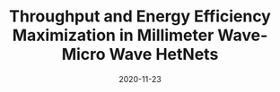 ---
title: "Throughput and Energy Efficiency Maximization in Millimeter Wave-Micro Wave HetNets"
collection: publications
category: conferences
permalink: /publication/2020-11-23-throughput-energy-efficiency-maximization
excerpt: 'This paper discusses maximizing throughput and energy efficiency in heterogeneous networks.'
date: 2020-11-23
venue: '2020 IEEE 23rd International Multitopic Conference (INMIC)'
paperurl: 'https://ieeexplore.ieee.org/abstract/document/9318151'
citation: 'Jamil, S., Ali, M., Hussain, Y., ul Haq, M. I., Qamar, F. (2020). &quot;Throughput and Energy Efficiency Maximization in Millimeter Wave-Micro Wave HetNets.&quot; <i>2020 IEEE 23rd International Multitopic Conference (INMIC)</i>.'
---